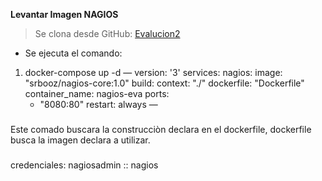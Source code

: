**Levantar Imagen NAGIOS**

> Se clona desde GitHub:
[Evalucion2](https://github.com/jalegrias/evalucion2.git)

- Se ejecuta el comando:
1. docker-compose up -d
—
version: '3'
services:
  nagios:
    image: "srbooz/nagios-core:1.0"
    build: 
      context: "./"
      dockerfile: "Dockerfile"
    container_name: nagios-eva
    ports:
      - "8080:80"
    restart: always
—
###   

Este comado buscara la construcciòn declara en el dockerfile,
dockerfile busca la imagen declara a utilizar.

###
credenciales:
nagiosadmin :: nagios
